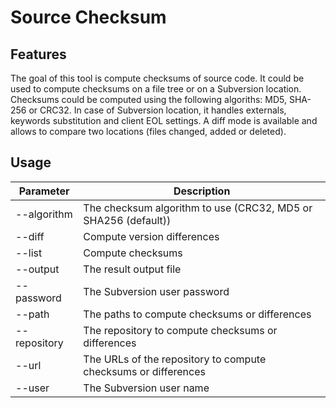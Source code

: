 Source Checksum
===============

Features
--------

The goal of this tool is compute checksums of source code.
It could be used to compute checksums on a file tree or on a Subversion location.
Checksums could be computed using the following algoriths: MD5, SHA-256 or CRC32.
In case of Subversion location, it handles externals, keywords substitution and client EOL settings.
A diff mode is available and allows to compare two locations (files changed, added or deleted).

Usage
-----

| Parameter | Description |
|-----------|-------------|
| --algorithm <arg> | The checksum algorithm to use (CRC32, MD5 or SHA256 (default)) |
| --diff | Compute version differences |
| --list | Compute checksums |
| --output <arg> | The result output file |
| --password <arg> | The Subversion user password |
| --path <arg> | The paths to compute checksums or differences |
| --repository <arg> | The repository to compute checksums or differences |
| --url <arg> | The URLs of the repository to compute checksums or differences |
| --user <arg> | The Subversion user name |
